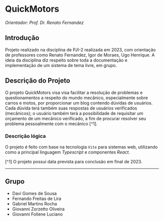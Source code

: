 # QuickMotors

_Orientador: Prof. Dr. Renato Fernandez_

## Introdução

Projeto realizado na disciplina de PJI-2 realizada em 2023, com orientação de professores como Renato Fernandez, Igor de Moraes, Ugo Henrique. A ideia da disciplina diz respeito sobre toda a documentação e implementação de um sistema de tema livre, em grupo.

## Descrição do Projeto

O projeto QuickMotors visa visa facilitar a resolução de problemas e questionamentos a respeito do mundo mecânico, especialmente sobre carros e motos, por proporcionar um blog contendo dúvidas de usuários. Cada dúvida terá também suas respostas de usuários verificados (mecânicos); o usuário também terá a possibilidade de requisitar um orçamento de um mecânico verificado, a fim de procurar resolver seu problema pessoalmente com o mecânico [^1].

### Descrição lógica

O projeto é feito com base na tecnologia `Vite` para sistemas web, utilizando como a principal linguagem _Typescript_ e componentes _React_.

[^1] O projeto possui data prevista para conclusão em final de 2023.

---

## Grupo

- Davi Gomes de Sousa
- Fernando Freitas de Lira
- Gabriel Martins Rocha
- Giovanni Zorzetto Oliveira
- Giovanni Foliene Luciano
